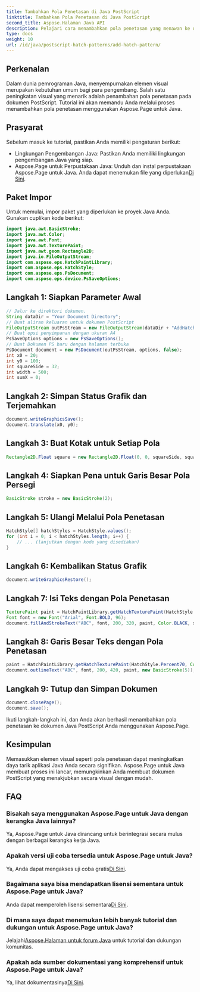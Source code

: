 ```yaml
---
title: Tambahkan Pola Penetasan di Java PostScript
linktitle: Tambahkan Pola Penetasan di Java PostScript
second_title: Aspose.Halaman Java API
description: Pelajari cara menambahkan pola penetasan yang menawan ke dokumen Java PostScript menggunakan Aspose.Page. Tingkatkan konten visual Anda dengan mudah.
type: docs
weight: 10
url: /id/java/postscript-hatch-patterns/add-hatch-pattern/
---
```

## Perkenalan
Dalam dunia pemrograman Java, menyempurnakan elemen visual merupakan kebutuhan umum bagi para pengembang. Salah satu peningkatan visual yang menarik adalah penambahan pola penetasan pada dokumen PostScript. Tutorial ini akan memandu Anda melalui proses menambahkan pola penetasan menggunakan Aspose.Page untuk Java.
## Prasyarat
Sebelum masuk ke tutorial, pastikan Anda memiliki pengaturan berikut:
- Lingkungan Pengembangan Java: Pastikan Anda memiliki lingkungan pengembangan Java yang siap.
-  Aspose.Page untuk Perpustakaan Java: Unduh dan instal perpustakaan Aspose.Page untuk Java. Anda dapat menemukan file yang diperlukan[Di Sini](https://releases.aspose.com/page/java/).
## Paket Impor
Untuk memulai, impor paket yang diperlukan ke proyek Java Anda. Gunakan cuplikan kode berikut:
```java
import java.awt.BasicStroke;
import java.awt.Color;
import java.awt.Font;
import java.awt.TexturePaint;
import java.awt.geom.Rectangle2D;
import java.io.FileOutputStream;
import com.aspose.eps.HatchPaintLibrary;
import com.aspose.eps.HatchStyle;
import com.aspose.eps.PsDocument;
import com.aspose.eps.device.PsSaveOptions;
```
## Langkah 1: Siapkan Parameter Awal
```java
// Jalur ke direktori dokumen.
String dataDir = "Your Document Directory";
// Buat aliran keluaran untuk dokumen PostScript
FileOutputStream outPsStream = new FileOutputStream(dataDir + "AddHatchPattern_outPS.ps");
// Buat opsi penyimpanan dengan ukuran A4
PsSaveOptions options = new PsSaveOptions();
// Buat Dokumen PS baru dengan halaman terbuka
PsDocument document = new PsDocument(outPsStream, options, false);
int x0 = 20;
int y0 = 100;
int squareSide = 32;
int width = 500;
int sumX = 0;
```
## Langkah 2: Simpan Status Grafik dan Terjemahkan
```java
document.writeGraphicsSave();
document.translate(x0, y0);
```
## Langkah 3: Buat Kotak untuk Setiap Pola
```java
Rectangle2D.Float square = new Rectangle2D.Float(0, 0, squareSide, squareSide);
```
## Langkah 4: Siapkan Pena untuk Garis Besar Pola Persegi
```java
BasicStroke stroke = new BasicStroke(2);
```
## Langkah 5: Ulangi Melalui Pola Penetasan
```java
HatchStyle[] hatchStyles = HatchStyle.values();
for (int i = 0; i < hatchStyles.length; i++) {
    // ... (lanjutkan dengan kode yang disediakan)
}
```
## Langkah 6: Kembalikan Status Grafik
```java
document.writeGraphicsRestore();
```
## Langkah 7: Isi Teks dengan Pola Penetasan
```java
TexturePaint paint = HatchPaintLibrary.getHatchTexturePaint(HatchStyle.DiagonalCross, Color.RED, Color.YELLOW);
Font font = new Font("Arial", Font.BOLD, 96);
document.fillAndStrokeText("ABC", font, 200, 320, paint, Color.BLACK, stroke);
```
## Langkah 8: Garis Besar Teks dengan Pola Penetasan
```java
paint = HatchPaintLibrary.getHatchTexturePaint(HatchStyle.Percent70, Color.BLUE, Color.WHITE);
document.outlineText("ABC", font, 200, 420, paint, new BasicStroke(5));
```
## Langkah 9: Tutup dan Simpan Dokumen
```java
document.closePage();
document.save();
```
Ikuti langkah-langkah ini, dan Anda akan berhasil menambahkan pola penetasan ke dokumen Java PostScript Anda menggunakan Aspose.Page.
## Kesimpulan
Memasukkan elemen visual seperti pola penetasan dapat meningkatkan daya tarik aplikasi Java Anda secara signifikan. Aspose.Page untuk Java membuat proses ini lancar, memungkinkan Anda membuat dokumen PostScript yang menakjubkan secara visual dengan mudah.
## FAQ
### Bisakah saya menggunakan Aspose.Page untuk Java dengan kerangka Java lainnya?
Ya, Aspose.Page untuk Java dirancang untuk berintegrasi secara mulus dengan berbagai kerangka kerja Java.
### Apakah versi uji coba tersedia untuk Aspose.Page untuk Java?
 Ya, Anda dapat mengakses uji coba gratis[Di Sini](https://releases.aspose.com/).
### Bagaimana saya bisa mendapatkan lisensi sementara untuk Aspose.Page untuk Java?
 Anda dapat memperoleh lisensi sementara[Di Sini](https://purchase.aspose.com/temporary-license/).
### Di mana saya dapat menemukan lebih banyak tutorial dan dukungan untuk Aspose.Page untuk Java?
 Jelajahi[Aspose.Halaman untuk forum Java](https://forum.aspose.com/c/page/39) untuk tutorial dan dukungan komunitas.
### Apakah ada sumber dokumentasi yang komprehensif untuk Aspose.Page untuk Java?
 Ya, lihat dokumentasinya[Di Sini](https://reference.aspose.com/page/java/).